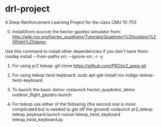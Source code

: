 # drl-project
A Deep Reinforcement Learning Project for the class CMU 10-703

0. Install(from source) the hector-gazebo simulator from:
http://wiki.ros.org/hector_quadrotor/Tutorials/Quadrotor%20outdoor%20flight%20demo

Use this command to install other dependencies if you don't have them:
rosdep install --from-paths src --ignore-src -r -y

1. For using pr2 teleop:
git clone https://github.com/PR2/pr2_apps.git

2. For using teleop twist keyboard:
sudo apt-get install ros-indigo-teleop-twist-keyboard

3. To launch the basic demo:
roslaunch hector_quadrotor_demo outdoor_flight_gazebo.launch

4. For teleop use either of the following (the second one is more complicated but is needed to get off the ground)
roslaunch pr2_teleop teleop_keyboard.launch
rosrun teleop_twist_keyboard teleop_twist_keyboard.py

